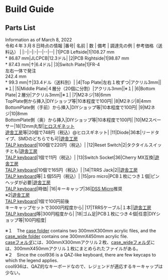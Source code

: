 # Build Guide

## Parts List
Information as of March 8, 2022<br>
令和４年３月８日時点の情報
|番号| 名前 | 数 | 備考 | 調達先の例 | 参考価格（送料込） |
|:-|:-|:-|--|--|--|
|1|PCB Leftside|1|108.27 mm<br>* 86.87 mm|JLCPCB|12.3ドル|
|2|PCB Rightside|1|98.87 mm<br>* 87.43 mm|↑|6.4ドル|
|3|Switch Plate|1|FR-4<br>左右一体で発注<br>242.4 mm<br>* 99.3 mm|↑|33.4ドル（送料別）|
|4|Top Plate|左右１枚ずつ|アクリル3mm||※１|
|5|Middle Plate|４層分（20個に分割）|アクリル3mm||※１|
|6|Bottom Plate|２層分|アクリル3mm||※１|
|7|M2ネジ|18|6mm<br>TopPlate側から挿入|DIYショップ等|10本程度で100円|
|8|M2ネジ|8|4mm<br>BottomPlate側（手前）から挿入|DIYショップ等|10本程度で100円|
|9|M2ネジ|10|8mm<br>BottomPlate側（奥）から挿入|DIYショップ等|10本程度で100円|
|10|M2スペーサー|18|12mm丸型|[ヒロスギネット](https://www.hirosugi-net.co.jp/shop/default.aspx)<br>[遊舎工房](https://shop.yushakobo.jp)等|20個で748円（税込）@ヒロスギネット|
|11|Diode|36本|リードタイプ、SMDのどちらでも可|[遊舎工房](https://shop.yushakobo.jp)<br>[TALP keyboard](https://talpkeyboard.net)|100個で220円（税込）|
|12|Reset Switch|2|タクタイルスイッチとも|[遊舎工房](https://shop.yushakobo.jp)<br>[TALP keyboard](https://talpkeyboard.net)|1個で11円（税込）|
|13|Switch Socket|36|Cherry MX互換|[遊舎工房](https://shop.yushakobo.jp)<br>[TALP keyboard](https://talpkeyboard.net)|10個で165円（税込）|
|14|TRRS Jack|2||[遊舎工房](https://shop.yushakobo.jp)<br>[TALP keyboard](https://talpkeyboard.net)等|１個55円（税込）|
|15|pro micro|PCB１枚につき１個|ピンヘッダが必要|[遊舎工房](https://shop.yushakobo.jp)<br>[TALP keyboard](https://talpkeyboard.net)|時価|
|16|キーキャップ|36|[DSS Micro](https://mechvault.net/products/dss-micro-keycap-set)推奨<br>※2|[遊舎工房](https://shop.yushakobo.jp)<br>[TALP keyboard](https://talpkeyboard.net)|1個で100円前後<br>キーキャップセットで3000円程度から|
|17|TRRSケーブル|１本||[遊舎工房](https://shop.yushakobo.jp)<br>[TALP keyboard](https://talpkeyboard.net)等|300円程度から|
|18|ゴム足|PCB１枚につき４個|任意|DIYショップ等|100円程度|


※１　The [case folder](https://github.com/telzo2000/cool936/tree/main/case) contains two 300mmX300mm acrylic files, and the [case_wide folder](https://github.com/telzo2000/cool936/tree/main/case_wide) contains one 300mmX450mm acrylic file.
<br>
 [caseフォルダ](https://github.com/telzo2000/cool936/tree/main/case)には、300mmX300mmアクリル２枚、[case_wideフォルダ](https://github.com/telzo2000/cool936/tree/main/case_wide)には、300mmX450mmアクリル１枚にまとめられたファイルがある。
 <br>
※２　Since the cool936 is a QAZ-like keyboard, there are few keycaps to which the legend applies.
<br>
cool936は、QAZ的なキーボードなので、レジェンドが適応するキーキャップは少ない。





